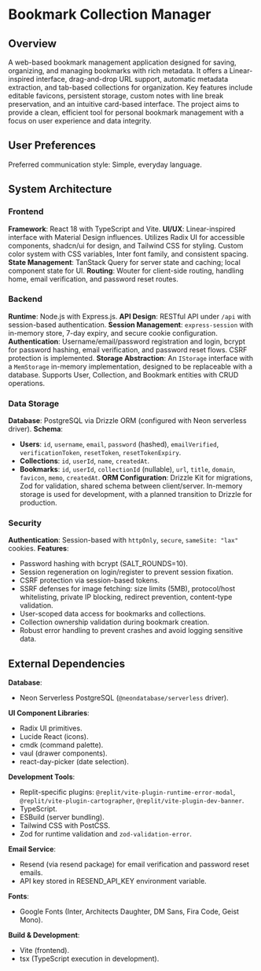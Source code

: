 # Bookmark Collection Manager

## Overview

A web-based bookmark management application designed for saving, organizing, and managing bookmarks with rich metadata. It offers a Linear-inspired interface, drag-and-drop URL support, automatic metadata extraction, and tab-based collections for organization. Key features include editable favicons, persistent storage, custom notes with line break preservation, and an intuitive card-based interface. The project aims to provide a clean, efficient tool for personal bookmark management with a focus on user experience and data integrity.

## User Preferences

Preferred communication style: Simple, everyday language.

## System Architecture

### Frontend

**Framework**: React 18 with TypeScript and Vite.
**UI/UX**: Linear-inspired interface with Material Design influences. Utilizes Radix UI for accessible components, shadcn/ui for design, and Tailwind CSS for styling. Custom color system with CSS variables, Inter font family, and consistent spacing.
**State Management**: TanStack Query for server state and caching; local component state for UI.
**Routing**: Wouter for client-side routing, handling home, email verification, and password reset routes.

### Backend

**Runtime**: Node.js with Express.js.
**API Design**: RESTful API under `/api` with session-based authentication.
**Session Management**: `express-session` with in-memory store, 7-day expiry, and secure cookie configuration.
**Authentication**: Username/email/password registration and login, bcrypt for password hashing, email verification, and password reset flows. CSRF protection is implemented.
**Storage Abstraction**: An `IStorage` interface with a `MemStorage` in-memory implementation, designed to be replaceable with a database. Supports User, Collection, and Bookmark entities with CRUD operations.

### Data Storage

**Database**: PostgreSQL via Drizzle ORM (configured with Neon serverless driver).
**Schema**:
- **Users**: `id`, `username`, `email`, `password` (hashed), `emailVerified`, `verificationToken`, `resetToken`, `resetTokenExpiry`.
- **Collections**: `id`, `userId`, `name`, `createdAt`.
- **Bookmarks**: `id`, `userId`, `collectionId` (nullable), `url`, `title`, `domain`, `favicon`, `memo`, `createdAt`.
**ORM Configuration**: Drizzle Kit for migrations, Zod for validation, shared schema between client/server. In-memory storage is used for development, with a planned transition to Drizzle for production.

### Security

**Authentication**: Session-based with `httpOnly`, `secure`, `sameSite: "lax"` cookies.
**Features**:
- Password hashing with bcrypt (SALT_ROUNDS=10).
- Session regeneration on login/register to prevent session fixation.
- CSRF protection via session-based tokens.
- SSRF defenses for image fetching: size limits (5MB), protocol/host whitelisting, private IP blocking, redirect prevention, content-type validation.
- User-scoped data access for bookmarks and collections.
- Collection ownership validation during bookmark creation.
- Robust error handling to prevent crashes and avoid logging sensitive data.

## External Dependencies

**Database**:
- Neon Serverless PostgreSQL (`@neondatabase/serverless` driver).

**UI Component Libraries**:
- Radix UI primitives.
- Lucide React (icons).
- cmdk (command palette).
- vaul (drawer components).
- react-day-picker (date selection).

**Development Tools**:
- Replit-specific plugins: `@replit/vite-plugin-runtime-error-modal`, `@replit/vite-plugin-cartographer`, `@replit/vite-plugin-dev-banner`.
- TypeScript.
- ESBuild (server bundling).
- Tailwind CSS with PostCSS.
- Zod for runtime validation and `zod-validation-error`.

**Email Service**:
- Resend (via resend package) for email verification and password reset emails.
- API key stored in RESEND_API_KEY environment variable.

**Fonts**:
- Google Fonts (Inter, Architects Daughter, DM Sans, Fira Code, Geist Mono).

**Build & Development**:
- Vite (frontend).
- tsx (TypeScript execution in development).